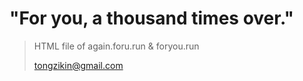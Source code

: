# "For you, a thousand times over."

> HTML file of again.foru.run &amp; foryou.run
> 
> tongzikin@gmail.com
